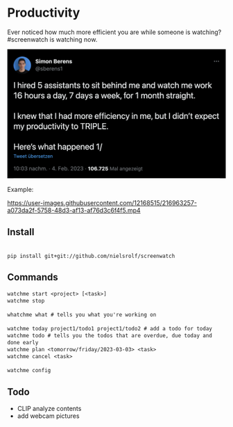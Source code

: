 # Productivity
Ever noticed how much more efficient you are while someone is watching? #screenwatch is watching now.

[![motivation](img/motivation.png)](https://twitter.com/sberens1/status/1621977693620432896)

Example:

https://user-images.githubusercontent.com/12168515/216963257-a073da2f-5758-48d3-af13-af76d3c6f4f5.mp4


## Install
```

pip install git+git://github.com/nielsrolf/screenwatch
```


## Commands
```
watchme start <project> [<task>]
watchme stop

whatchme what # tells you what you're working on

watchme today project1/todo1 project1/todo2 # add a todo for today
watchme todo # tells you the todos that are overdue, due today and done early
watchme plan <tomorrow/friday/2023-03-03> <task>
watchme cancel <task>

watchme config
```


## Todo
- CLIP analyze contents
- add webcam pictures
